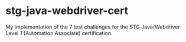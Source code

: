 # stg-java-webdriver-cert

My implementation of the 7 test challenges for the STG Java/Webdriver Level 1 (Automation Associate) certification.